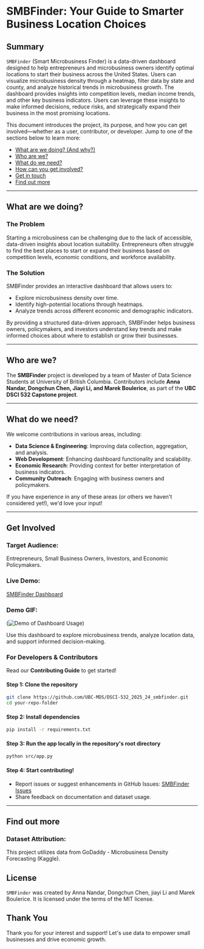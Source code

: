 # SMBFinder: Your Guide to Smarter Business Location Choices

## Summary

`SMBFinder` (Smart Microbusiness Finder) is a data-driven dashboard designed to help entrepreneurs and microbusiness owners identify optimal locations to start their business across the United States. Users can visualize microbusiness density through a heatmap, filter data by state and county, and analyze historical trends in microbusiness growth. The dashboard provides insights into competition levels, median income trends, and other key business indicators. Users can leverage these insights to make informed decisions, reduce risks, and strategically expand their business in the most promising locations.

This document introduces the project, its purpose, and how you can get involved—whether as a user, contributor, or developer. Jump to one of the sections below to learn more:

- [What are we doing? (And why?)](#what-are-we-doing)
- [Who are we?](#who-are-we)
- [What do we need?](#what-do-we-need)
- [How can you get involved?](#get-involved)
- [Get in touch](#get-in-touch)
- [Find out more](#find-out-more)

---

## What are we doing?

### The Problem

Starting a microbusiness can be challenging due to the lack of accessible, data-driven insights about location suitability. Entrepreneurs often struggle to find the best places to start or expand their business based on competition levels, economic conditions, and workforce availability.

### The Solution

SMBFinder provides an interactive dashboard that allows users to:

- Explore microbusiness density over time. 
- Identify high-potential locations through heatmaps.
- Analyze trends across different economic and demographic indicators.

By providing a structured data-driven approach, SMBFinder helps business owners, policymakers, and investors understand key trends and make informed choices about where to establish or grow their businesses.

---

## Who are we?

The **SMBFinder** project is developed by a team of Master of Data Science Students at University of British Columbia. Contributors include **Anna Nandar, Dongchun Chen, Jiayi Li, and Marek Boulerice**, as part of the **UBC DSCI 532 Capstone project**. 

---

## What do we need?

We welcome contributions in various areas, including:

- **Data Science & Engineering**: Improving data collection, aggregation, and analysis.
- **Web Development**: Enhancing dashboard functionality and scalability.
- **Economic Research**: Providing context for better interpretation of business indicators.
- **Community Outreach**: Engaging with business owners and policymakers.

If you have experience in any of these areas (or others we haven't considered yet!), we'd love your input!

---

## Get Involved

### Target Audience:

Entrepreneurs, Small Business Owners, Investors, and Economic Policymakers.

### Live Demo:

[SMBFinder Dashboard](https://dsci-532-2025-26-smbfinder.onrender.com/)

### Demo GIF:

(![Demo of Dashboard Usage](img/app_demo.gif))

Use this dashboard to explore microbusiness trends, analyze location data, and support informed decision-making.

### For Developers & Contributors

Read our **Contributing Guide** to get started!

#### Step 1: Clone the repository

```sh
git clone https://github.com/UBC-MDS/DSCI-532_2025_24_smbfinder.git
cd your-repo-folder
```

#### Step 2: Install dependencies

```sh
pip install -r requirements.txt
```

#### Step 3: Run the app locally in the repository's root directory

```sh
python src/app.py
```

#### Step 4: Start contributing!

- Report issues or suggest enhancements in GitHub Issues: [SMBFinder Issues](https://github.com/UBC-MDS/DSCI-532_2025_26_SMBFinder/issues)
- Share feedback on documentation and dataset usage.

---

## Find out more

### Dataset Attribution:

This project utilizes data from GoDaddy - Microbusiness Density Forecasting (Kaggle). 

## License

`SMBFinder` was created by Anna Nandar, Dongchun Chen, jiayi Li and Marek Boulerice. It is licensed under the terms of the MIT license.

## Thank You

Thank you for your interest and support! Let's use data to empower small businesses and drive economic growth.